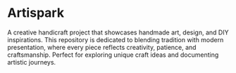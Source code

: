 # Artispark
A creative handicraft project that showcases handmade art, design, and DIY inspirations. This repository is dedicated to blending tradition with modern presentation, where every piece reflects creativity, patience, and craftsmanship. Perfect for exploring unique craft ideas and documenting artistic journeys.

